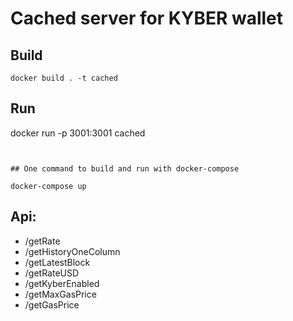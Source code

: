 # Cached server for KYBER wallet

## Build

```
docker build . -t cached
```

## Run
docker run -p 3001:3001 cached
```


## One command to build and run with docker-compose

docker-compose up
```

## Api:
 - /getRate
 - /getHistoryOneColumn
 - /getLatestBlock
 - /getRateUSD
 - /getKyberEnabled
 - /getMaxGasPrice
 - /getGasPrice

